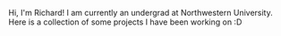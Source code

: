 Hi, I'm Richard! I am currently an undergrad at Northwestern University.
Here is a collection of some projects I have been working on :D

